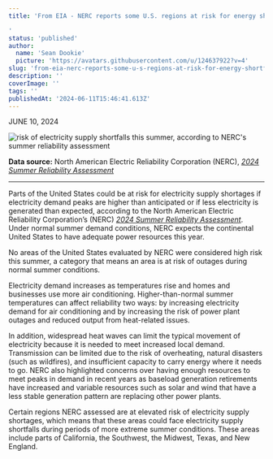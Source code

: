 ```yaml
---
title: 'From EIA - NERC reports some U.S. regions at risk for energy shortfalls in extreme summer conditions

'
status: 'published'
author:
  name: 'Sean Dookie'
  picture: 'https://avatars.githubusercontent.com/u/124637922?v=4'
slug: 'from-eia-nerc-reports-some-u-s-regions-at-risk-for-energy-shortfalls-in-extreme-summer-conditions'
description: ''
coverImage: ''
tags: ''
publishedAt: '2024-06-11T15:46:41.613Z'
---
```


JUNE 10, 2024

![risk of electricity supply shortfalls this summer, according to NERC's summer reliability assessment](https://www.eia.gov/todayinenergy/images/2024.06.10/main.svg)

**Data source:** North American Electric Reliability Corporation (NERC), [*2024 Summer Reliability Assessment*](https://www.nerc.com/pa/RAPA/ra/Reliability%20Assessments%20DL/NERC_SRA_2024.pdf)

---

Parts of the United States could be at risk for electricity supply shortages if electricity demand peaks are higher than anticipated or if less electricity is generated than expected, according to the North American Electric Reliability Corporation’s (NERC) [*2024 Summer Reliability Assessment*](https://www.nerc.com/pa/RAPA/ra/Reliability%20Assessments%20DL/NERC_SRA_2024.pdf). Under normal summer demand conditions, NERC expects the continental United States to have adequate power resources this year.

No areas of the United States evaluated by NERC were considered high risk this summer, a category that means an area is at risk of outages during normal summer conditions.

Electricity demand increases as temperatures rise and homes and businesses use more air conditioning. Higher-than-normal summer temperatures can affect reliability two ways: by increasing electricity demand for air conditioning and by increasing the risk of power plant outages and reduced output from heat-related issues.

In addition, widespread heat waves can limit the typical movement of electricity because it is needed to meet increased local demand. Transmission can be limited due to the risk of overheating, natural disasters (such as wildfires), and insufficient capacity to carry energy where it needs to go. NERC also highlighted concerns over having enough resources to meet peaks in demand in recent years as baseload generation retirements have increased and variable resources such as solar and wind that have a less stable generation pattern are replacing other power plants.

Certain regions NERC assessed are at elevated risk of electricity supply shortages, which means that these areas could face electricity supply shortfalls during periods of more extreme summer conditions. These areas include parts of California, the Southwest, the Midwest, Texas, and New England.